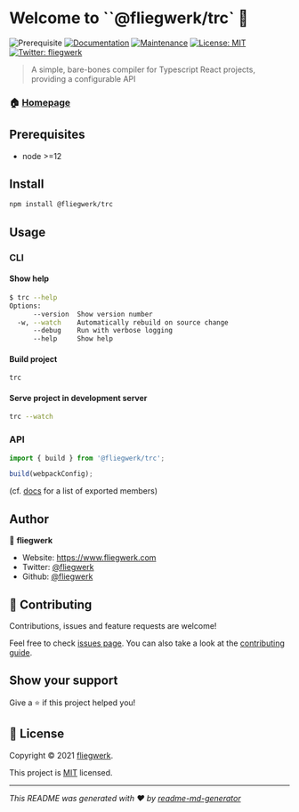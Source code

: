 # Welcome to ``@fliegwerk/trc` 👋

![Prerequisite](https://img.shields.io/badge/node-%3E%3D12-blue.svg)
[![Documentation](https://img.shields.io/badge/documentation-yes-brightgreen.svg)](https://fliegwerk.github.io/trc)
[![Maintenance](https://img.shields.io/badge/Maintained%3F-yes-green.svg)](https://github.com/fliegwerk/trc/graphs/commit-activity)
[![License: MIT](https://img.shields.io/github/license/fliegwerk/@fliegwerk/trc)](https://github.com/fliegwerk/trc/blob/main/LICENSE)
[![Twitter: fliegwerk](https://img.shields.io/twitter/follow/fliegwerk.svg?style=social)](https://twitter.com/fliegwerk)

> A simple, bare-bones compiler for Typescript React projects, providing a configurable API

### 🏠 [Homepage](https://fliegwerk.github.io/trc)

## Prerequisites

- node >=12

## Install

```sh
npm install @fliegwerk/trc
```

## Usage

### CLI

#### Show help

```sh
$ trc --help
Options:
      --version  Show version number                                   [boolean]
  -w, --watch    Automatically rebuild on source change                [boolean]
      --debug    Run with verbose logging                               [string]
      --help     Show help                                             [boolean]
```

#### Build project

```sh
trc
```

#### Serve project in development server

```sh
trc --watch
```

### API

```ts
import { build } from '@fliegwerk/trc';

build(webpackConfig);
```

(cf. [docs](https://fliegwerk.github.io/trc) for a list of exported members)

## Author

👤 **fliegwerk**

- Website: https://www.fliegwerk.com
- Twitter: [@fliegwerk](https://twitter.com/fliegwerk)
- Github: [@fliegwerk](https://github.com/fliegwerk)

## 🤝 Contributing

Contributions, issues and feature requests are welcome!

Feel free to check [issues page](https://github.com/fliegwerk/trc/issues).
You can also take a look at the [contributing guide](https://github.com/fliegwerk/trc/blob/main/CONTRIBUTING.md).

## Show your support

Give a ⭐️ if this project helped you!

## 📝 License

Copyright © 2021 [fliegwerk](https://github.com/fliegwerk).

This project is [MIT](https://github.com/fliegwerk/trc/blob/main/LICENSE) licensed.

---

_This README was generated with ❤️ by [readme-md-generator](https://github.com/kefranabg/readme-md-generator)_
